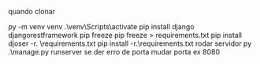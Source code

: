 quando clonar


py -m venv venv
 .\venv\Scripts\activate
pip install django djangorestframework
 pip freeze
pip freeze > requirements.txt
pip install djoser
-r. \requirements.txt
pip install -r.\requirements.txt
rodar servidor py .\manage.py runserver se der erro de porta mudar porta ex 8080
